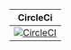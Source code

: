 | CircleCi |
| -- |
| [![CircleCI](https://circleci.com/gh/gfoidl/Analyzers/tree/master.svg?style=svg)](https://circleci.com/gh/gfoidl/Analyzers/tree/master) |

